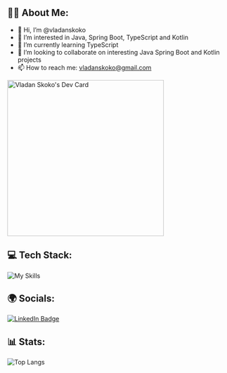 ## 👨‍💻 About Me:

- 👋 Hi, I’m @vladanskoko
- 👀 I’m interested in Java, Spring Boot, TypeScript and Kotlin
- 🌱 I’m currently learning TypeScript
- 💞️ I’m looking to collaborate on interesting Java Spring Boot and Kotlin projects
- 📫 How to reach me: vladanskoko@gmail.com

<!---
vladanskoko/vladanskoko is a ✨ special ✨ repository because its `README.md` (this file) appears on your GitHub profile.
You can click the Preview link to take a look at your changes.
--->

<a href="https://app.daily.dev/vladanskoko"><img src="https://api.daily.dev/devcards/v2/sp5EMal9OTvTs59up4tbT.png?r=u9p&type=default" width="356" alt="Vladan Skoko's Dev Card"/></a>

## 💻 Tech Stack:

![My Skills](https://skillicons.dev/icons?i=java,kotlin,spring,hibernate,javascript,jquery,html,css,cs,dotnet,cpp,c,git,github,idea,eclipse,visualstudio,vscode,postman,docker,aws,mysql,postgres,mongodb,linux,figma&perline=13)

## 🌍 Socials:

<a href="https://www.linkedin.com/in/vladanskoko/">
  <img src="https://img.shields.io/badge/LinkedIn-Profile-blue?style=for-the-badge&logo=linkedin&logoColor=white" alt="LinkedIn Badge"/>
</a>

## 📊 Stats:

![Top Langs](https://github-readme-stats.vercel.app/api/top-langs/?username=vladanskoko&layout=compact&theme=vision-friendly-dark)
